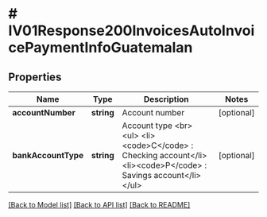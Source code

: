 # # IV01Response200InvoicesAutoInvoicePaymentInfoGuatemalan

## Properties

Name | Type | Description | Notes
------------ | ------------- | ------------- | -------------
**accountNumber** | **string** | Account number | [optional]
**bankAccountType** | **string** | Account type &lt;br&gt; &lt;ul&gt;     &lt;li&gt;&lt;code&gt;C&lt;/code&gt; : Checking account&lt;/li&gt;     &lt;li&gt;&lt;code&gt;P&lt;/code&gt; : Savings account&lt;/li&gt; &lt;/ul&gt; | [optional]

[[Back to Model list]](../../README.md#models) [[Back to API list]](../../README.md#endpoints) [[Back to README]](../../README.md)
